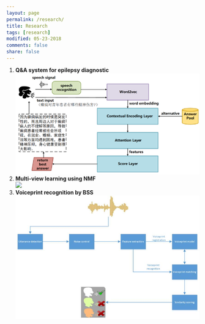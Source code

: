 ```yaml
---
layout: page
permalink: /research/
title: Research
tags: [research]
modified: 05-23-2018
comments: false
share: false
---
```

<ol>

  <li><b> Q&A system for epilepsy diagnostic<br>
  <img src="../images/QA.png">
  <li><b> Multi-view learning using NMF<br>
  <img src="../images/multiview1.png">
  <li><b> Voiceprint recognition by BSS<br>
  <img src="../images/voiceprint1.jpg">
  <!--<li><b> Manifold optimization-based analysis dictionary learning with an L1/2-norm regularizer<br><br>
  <img src="../images/nn.png">-->
    




